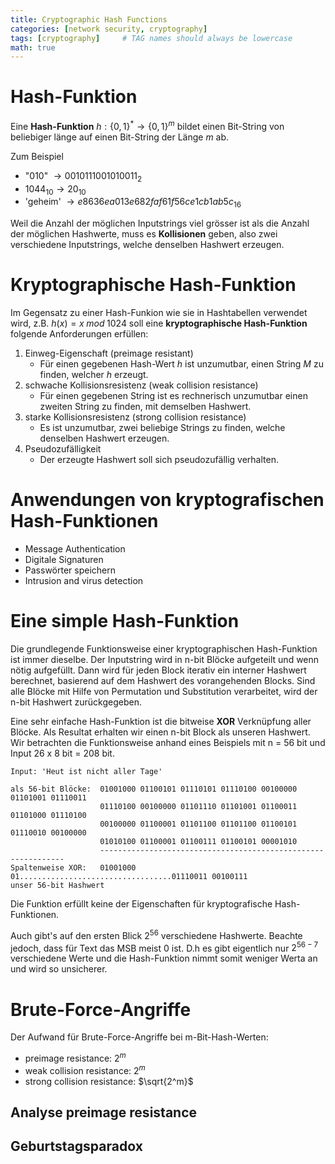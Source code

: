 ```yaml
---
title: Cryptographic Hash Functions
categories: [network security, cryptography]
tags: [cryptography]     # TAG names should always be lowercase
math: true
---
```


# Hash-Funktion
Eine **Hash-Funktion** $h:\{0,1\}^* \rightarrow \{0,1\}^m$ bildet einen Bit-String von beliebiger länge auf einen Bit-String der Länge $m$ ab. 

Zum Beispiel
* "010" $\rightarrow 0010111001010011_2$
* $1044_{10} \rightarrow 20_{10}$
* 'geheim' $\rightarrow e8636ea013e682faf61f56ce1cb1ab5c_{16}$

Weil die Anzahl der möglichen Inputstrings viel grösser ist als die Anzahl der möglichen Hashwerte, muss es **Kollisionen** geben, also zwei verschiedene Inputstrings, welche denselben Hashwert erzeugen.   

# Kryptographische Hash-Funktion
Im Gegensatz zu einer Hash-Funkion wie sie in Hashtabellen verwendet wird, z.B. $h(x) = x \; mod\; 1024$ soll eine **kryptographische Hash-Funktion** folgende Anforderungen erfüllen:

1. Einweg-Eigenschaft (preimage resistant)
   - Für einen gegebenen Hash-Wert $h$ ist unzumutbar, einen String $M$ zu finden, welcher $h$ erzeugt.
2. schwache Kollisionsresistenz (weak collision resistance)
   - Für einen gegebenen String ist es rechnerisch unzumutbar einen zweiten String zu finden, mit demselben Hashwert.
3. starke Kollisionsresistenz (strong collision resistance)
   - Es ist unzumutbar, zwei beliebige Strings zu finden, welche denselben Hashwert erzeugen.
4. Pseudozufälligkeit
   - Der erzeugte Hashwert soll sich pseudozufällig verhalten.


# Anwendungen von kryptografischen Hash-Funktionen

* Message Authentication
* Digitale Signaturen
* Passwörter speichern
* Intrusion and virus detection


# Eine simple Hash-Funktion
Die grundlegende Funktionsweise einer kryptographischen Hash-Funktion ist immer dieselbe. Der Inputstring wird in n-bit Blöcke aufgeteilt und wenn nötig aufgefüllt. Dann wird für jeden Block iterativ ein interner Hashwert berechnet, basierend auf dem Hashwert des vorangehenden Blocks. Sind alle Blöcke mit Hilfe von Permutation und Substitution verarbeitet, wird der n-bit Hashwert zurückgegeben. 

Eine sehr einfache Hash-Funktion ist die bitweise **XOR** Verknüpfung aller Blöcke. Als Resultat erhalten wir einen n-bit Block als unseren Hashwert. Wir betrachten die Funktionsweise anhand eines Beispiels mit n = 56 bit und Input 26 x 8 bit = 208 bit.

```
Input: 'Heut ist nicht aller Tage'

als 56-bit Blöcke:  01001000 01100101 01110101 01110100 00100000 01101001 01110011 
                    01110100 00100000 01101110 01101001 01100011 01101000 01110100 
                    00100000 01100001 01101100 01101100 01100101 01110010 00100000 
                    01010100 01100001 01100111 01100101 00001010 
                    --------------------------------------------------------------
Spaltenweise XOR:   01001000 01..................................01110011 00100111
unser 56-bit Hashwert
```
Die Funktion erfüllt keine der Eigenschaften für kryptografische Hash-Funktionen. 

Auch gibt's auf den ersten Blick 
$2^{56}$ verschiedene Hashwerte. Beachte jedoch, dass für Text das MSB meist $0$ ist. D.h es gibt eigentlich nur $2^{56-7}$
verschiedene Werte und die Hash-Funktion nimmt somit weniger Werta an und wird so unsicherer. 


# Brute-Force-Angriffe
Der Aufwand für Brute-Force-Angriffe bei m-Bit-Hash-Werten:
  - preimage resistance: $2^m$
  - weak collision resistance: $2^m$
  - strong collision resistance: $\sqrt{2^m}$

## Analyse preimage resistance



## Geburtstagsparadox




